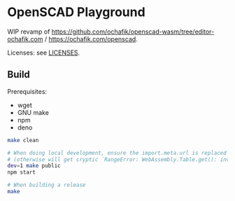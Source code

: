 # OpenSCAD Playground

WIP revamp of https://github.com/ochafik/openscad-wasm/tree/editor-ochafik.com / https://ochafik.com/openscad.

Licenses: see [LICENSES](./LICENSES).

## Build

Prerequisites:
*   wget
*   GNU make
*   npm
*   deno

```bash
make clean

# When doing local development, ensure the import.meta.url is replaced to localhost:
# (otherwise will get cryptic `RangeError: WebAssembly.Table.get(): invalid index 999948 into function table`)
dev=1 make public
npm start

# When building a release
make
```